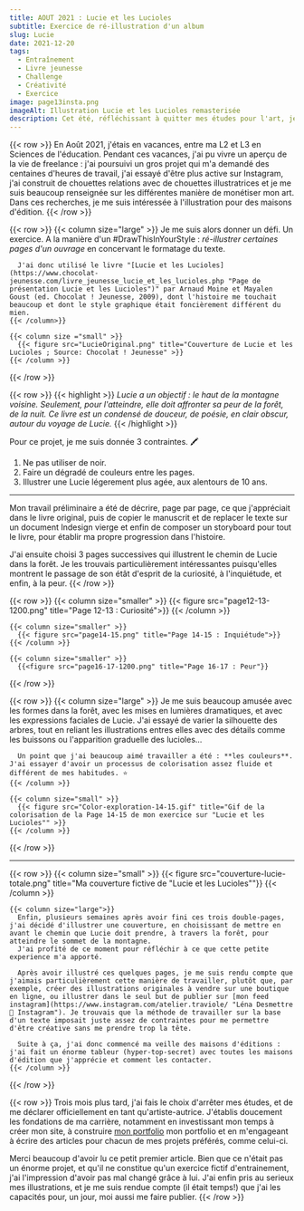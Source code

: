 ```yaml
---
title: AOUT 2021 : Lucie et les Lucioles
subtitle: Exercice de ré-illustration d'un album
slug: Lucie
date: 2021-12-20
tags:
  - Entraînement
  - Livre jeunesse
  - Challenge
  - Créativité
  - Exercice
image: page13insta.png
imageAlt: Illustration Lucie et les Lucioles remasterisée
description: Cet été, réfléchissant à quitter mes études pour l'art, je me suis donné un défi créatif. Je me suis donc exercée sur l'album jeunesse "Lucie et les Lucioles" par Arnaud Moine et Mayalen Goust (Chocolat ! jeunesse, 2009)...
---
```


{{< row >}}
  En Août 2021, j'étais en vacances, entre ma L2 et L3 en Sciences de l'éducation. Pendant ces vacances, j'ai pu vivre un aperçu de la vie de freelance : j'ai poursuivi un gros projet qui m'a demandé des centaines d'heures de travail, j'ai essayé d'être plus active sur Instagram, j'ai construit de chouettes relations avec de chouettes illustratrices et je me suis beaucoup renseignée sur les différentes manière de monétiser mon art. Dans ces recherches, je me suis intéressée à l'illustration pour des maisons d'édition.
{{< /row >}}

{{< row >}}
    {{< column size="large" >}}
      Je me suis alors donner un défi. Un exercice. A la manière d'un #DrawThisInYourStyle : _ré-illustrer certaines pages d'un ouvrage_ en concervant le formatage du texte.

      J'ai donc utilisé le livre "[Lucie et les Lucioles](https://www.chocolat-jeunesse.com/livre_jeunesse_lucie_et_les_lucioles.php "Page de présentation Lucie et les Lucioles")" par Arnaud Moine et Mayalen Goust (ed. Chocolat ! Jeunesse, 2009), dont l'histoire me touchait beaucoup et dont le style graphique était foncièrement différent du mien.
    {{< /column>}}

    {{< column size ="small" >}}
      {{< figure src="LucieOriginal.png" title="Couverture de Lucie et les Lucioles ; Source: Chocolat ! Jeunesse" >}}
    {{< /column >}}
{{< /row >}}

{{< row >}}
    {{< highlight >}}
    *Lucie a un objectif : le haut de la montagne voisine. Seulement, pour l'atteindre, elle doit affronter sa peur de la forêt, de la nuit. Ce livre est un condensé de douceur, de poésie, en clair obscur, autour du voyage de Lucie.*
    {{< /highlight >}}

  Pour ce projet, je me suis donnée 3 contraintes. 🖍️
  1. Ne pas utiliser de noir.
  2. Faire un dégradé de couleurs entre les pages.
  3. Illustrer une Lucie légerement plus agée, aux alentours de 10 ans.

___

  Mon travail préliminaire a été de décrire, page par page, ce que j'appréciait dans le livre original, puis de copier le manuscrit et de replacer le texte sur un document Indesign vierge et enfin de composer un storyboard pour tout le livre, pour établir ma propre progression dans l'histoire.

  J'ai ensuite choisi 3 pages successives qui illustrent le chemin de Lucie dans la forêt. Je les trouvais particulièrement intéressantes puisqu'elles montrent le passage de son étât d'esprit de la curiosité, à l'inquiétude, et enfin, à la peur.
{{< /row >}}

{{< row >}}
    {{< column size="smaller" >}}
      {{< figure src="page12-13-1200.png" title="Page 12-13 : Curiosité">}}
    {{< /column >}}

    {{< column size="smaller" >}}
      {{< figure src="page14-15.png" title="Page 14-15 : Inquiétude">}}
    {{< /column >}}

    {{< column size="smaller" >}}
      {{<figure src="page16-17-1200.png" title="Page 16-17 : Peur"}}
{{< /row >}}

{{< row >}}
    {{< column size="large" >}}
      Je me suis beaucoup amusée avec les formes dans la forêt, avec les mises en lumières dramatiques, et avec les expressions faciales de Lucie. J'ai essayé de varier la silhouette des arbres, tout en reliant les illustrations entres elles avec des détails comme les buissons ou l'apparition graduelle des lucioles...

      Un point que j'ai beaucoup aimé travailler a été : **les couleurs**. J'ai essayer d'avoir un processus de colorisation assez fluide et différent de mes habitudes. ⭐
    {{< /column >}}

    {{< column size="small" >}}
      {{< figure src="Color-exploration-14-15.gif" title="Gif de la colorisation de la Page 14-15 de mon exercice sur "Lucie et les Lucioles"" >}}
    {{< /column >}}
{{< /row >}}

___

{{< row >}}
    {{< column size="small" >}}
      {{< figure src="couverture-lucie-totale.png" title="Ma couverture fictive de \"Lucie et les Lucioles\""}}
    {{< /column >}}

    {{< column size="large">}}
      Enfin, plusieurs semaines après avoir fini ces trois double-pages, j'ai décidé d'illustrer une couverture, en choisissant de mettre en avant le chemin que Lucie doit prendre, à travers la forêt, pour atteindre le sommet de la montagne.
      J'ai profité de ce moment pour réfléchir à ce que cette petite experience m'a apporté.

      Après avoir illustré ces quelques pages, je me suis rendu compte que j'aimais particulièrement cette manière de travailler, plutôt que, par exemple, créer des illustrations originales à vendre sur une boutique en ligne, ou illustrer dans le seul but de publier sur [mon feed instagram](https://www.instagram.com/atelier.traviole/ "Léna Desmettre 🍓 Instagram"). Je trouvais que la méthode de travailler sur la base d'un texte imposait juste assez de contraintes pour me permettre d'être créative sans me prendre trop la tête.

      Suite à ça, j'ai donc commencé ma veille des maisons d'éditions : j'ai fait un énorme tableur (hyper-top-secret) avec toutes les maisons d'édition que j'apprécie et comment les contacter.
    {{< /column >}}
{{< /row >}}

{{< row >}}
  Trois mois plus tard, j'ai fais le choix d'arrêter mes études, et de me déclarer officiellement en tant qu'artiste-autrice. J'établis doucement les fondations de ma carrière, notamment en investissant mon temps à créer mon site, à construire [mon portfolio](https://ateliertraviole.fr/portfolio/ "Page portfolio sur mon site") mon portfolio et en m'engageant à écrire des articles pour chacun de mes projets préférés, comme celui-ci.

  Merci beaucoup d'avoir lu ce petit premier article. Bien que ce n'était pas un énorme projet, et qu'il ne constitue qu'un exercice fictif d'entrainement, j'ai l'impression d'avoir pas mal changé grâce à lui. J'ai enfin pris au serieux mes illustrations, et je me suis rendue compte (il était temps!) que j'ai les capacités pour, un jour, moi aussi me faire publier.
{{< /row >}}
